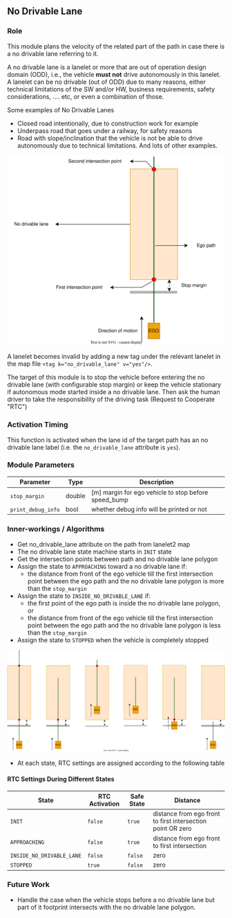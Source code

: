 ## No Drivable Lane

### Role

This module plans the velocity of the related part of the path in case there is a no drivable lane referring to it.

A no drivable lane is a lanelet or more that are out of operation design domain (ODD), i.e., the vehicle **must not** drive autonomously in this lanelet.  
A lanelet can be no drivable (out of ODD) due to many reasons, either technical limitations of the SW and/or HW, business requirements, safety considerations, .... etc, or even a combination of those.

Some examples of No Drivable Lanes

- Closed road intentionally, due to construction work for example
- Underpass road that goes under a railway, for safety reasons
- Road with slope/inclination that the vehicle is not be able to drive autonomously due to technical limitations. And lots of other examples.

![no-drivable-lane-design.svg](docs%2Fno_drivable_lane%2Fno_drivable_lane_design.svg)

A lanelet becomes invalid by adding a new tag under the relevant lanelet in the map file `<tag k="no_drivable_lane" v="yes"/>`.

The target of this module is to stop the vehicle before entering the no drivable lane (with configurable stop margin) or keep the vehicle stationary if autonomous mode started inside a no drivable lane. Then ask the human driver to take the responsibility of the driving task (Request to Cooperate "RTC")

### Activation Timing

This function is activated when the lane id of the target path has an no drivable lane label (i.e. the `no_drivable_lane` attribute is `yes`).

### Module Parameters

| Parameter          | Type   | Description                                          |
| ------------------ | ------ | ---------------------------------------------------- |
| `stop_margin`      | double | [m] margin for ego vehicle to stop before speed_bump |
| `print_debug_info` | bool   | whether debug info will be printed or not            |

### Inner-workings / Algorithms

- Get no_drivable_lane attribute on the path from lanelet2 map
- The no drivable lane state machine starts in `INIT` state
- Get the intersection points between path and no drivable lane polygon
- Assign the state to `APPROACHING` toward a no drivable lane if:
  - the distance from front of the ego vehicle till the first intersection point between the ego path and the no drivable lane polygon is more than the `stop_margin`
- Assign the state to `INSIDE_NO_DRIVABLE_LANE` if:
  - the first point of the ego path is inside the no drivable lane polygon, or
  - the distance from front of the ego vehicle till the first intersection point between the ego path and the no drivable lane polygon is less than the `stop_margin`
- Assign the state to `STOPPED` when the vehicle is completely stopped

![no_drivable_lane_scenarios.svg](docs%2Fno_drivable_lane%2Fno_drivable_lane_scenarios.svg)

- At each state, RTC settings are assigned according to the following table

#### RTC Settings During Different States

| State                     | RTC Activation | Safe State | Distance                                                    |
| ------------------------  | -------------- | ---------- | ----------------------------------------------------------- |
| `INIT`                    | `false`        | `true`     | distance from ego front to first intersection point OR zero |
| `APPROACHING`             | `false`        | `true`     | distance from ego front to first intersection               |
| `INSIDE_NO_DRIVABLE_LANE` | `false`        | `false`    | zero                                                        |
| `STOPPED`                 | `true`         | `false`    | zero                                                        |

### Future Work

- Handle the case when the vehicle stops before a no drivable lane but part of it footprint intersects with the no drivable lane polygon.
